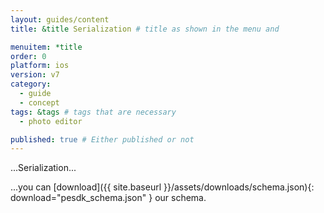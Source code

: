 ```yaml
---
layout: guides/content
title: &title Serialization # title as shown in the menu and 

menuitem: *title
order: 0
platform: ios
version: v7
category: 
  - guide
  - concept
tags: &tags # tags that are necessary
  - photo editor 

published: true # Either published or not 
---
```


...Serialization...

...you can [download]({{ site.baseurl }}/assets/downloads/schema.json){: download="pesdk_schema.json" } our schema.
